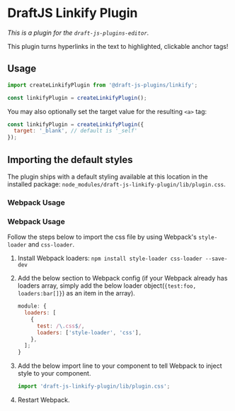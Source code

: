 # DraftJS Linkify Plugin

_This is a plugin for the `draft-js-plugins-editor`._

This plugin turns hyperlinks in the text to highlighted, clickable anchor tags!

## Usage

```js
import createLinkifyPlugin from '@draft-js-plugins/linkify';

const linkifyPlugin = createLinkifyPlugin();
```

You may also optionally set the target value for the resulting `<a>` tag:

```js
const linkifyPlugin = createLinkifyPlugin({
  target: '_blank', // default is '_self'
});
```

## Importing the default styles

The plugin ships with a default styling available at this location in the installed package:
`node_modules/draft-js-linkify-plugin/lib/plugin.css`.

### Webpack Usage

### Webpack Usage

Follow the steps below to import the css file by using Webpack's `style-loader` and `css-loader`.

1. Install Webpack loaders: `npm install style-loader css-loader --save-dev`
2. Add the below section to Webpack config (if your Webpack already has loaders array, simply add the below loader object(`{test:foo, loaders:bar[]}`) as an item in the array).

   ```js
   module: {
     loaders: [
       {
         test: /\.css$/,
         loaders: ['style-loader', 'css'],
       },
     ];
   }
   ```

3. Add the below import line to your component to tell Webpack to inject style to your component.

   ```js
   import 'draft-js-linkify-plugin/lib/plugin.css';
   ```

4. Restart Webpack.
